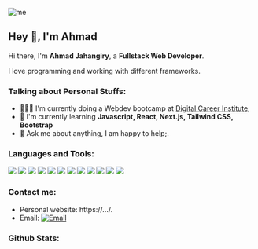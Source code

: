 
![me](https://github.com/ahmadaad62/ahmadaad62/raw/master/assets/me.gif)

## Hey 👋, I'm Ahmad

Hi there, I'm **Ahmad Jahangiry**, a **Fullstack Web Developer**.

I love programming and working with different frameworks.

### Talking about Personal Stuffs:

- 👨🏽‍💻 I'm currently doing a Webdev bootcamp at [Digital Career Institute](https://digitalcareerinstitute.org/); 
- 🌱 I'm currently learning **Javascript, React, Next.js, Tailwind CSS, Bootstrap**
- 💬 Ask me about anything, I am happy to help;.

#### <h3 align="left">Languages and Tools:</h3>
<p align="left"> 
  <image src="https://img.shields.io/badge/CSS-239120?&style=for-the-badge&logo=css3&logoColor=white" />
  <image src="https://img.shields.io/badge/Bootstrap-563D7C?style=for-the-badge&logo=bootstrap&logoColor=white">
  <image src="https://img.shields.io/badge/JavaScript-F7DF1E?style=for-the-badge&logo=javascript&logoColor=black">
  <image src="https://img.shields.io/badge/React-20232A?style=for-the-badge&logo=react&logoColor=61DAFB">
  <image src="https://img.shields.io/badge/Node.js-43853D?style=for-the-badge&logo=node.js&logoColor=white">
  <image src="https://img.shields.io/badge/GitHub-100000?style=for-the-badge&logo=github&logoColor=white">
  <image src="https://img.shields.io/badge/NPM-%23000000.svg?style=for-the-badge&logo=npm&logoColor=white">
  <image src="https://img.shields.io/badge/NPM-%23000000.svg?style=for-the-badge&logo=npm&logoColor=white">
  <image src="https://img.shields.io/badge/SASS-hotpink.svg?style=for-the-badge&logo=SASS&logoColor=white">
  <image src="https://img.shields.io/badge/netlify-%23000000.svg?style=for-the-badge&logo=netlify&logoColor=#00C7B7">
  <image src="https://img.shields.io/badge/git-%23F05033.svg?style=for-the-badge&logo=git&logoColor=white">
  <image src="https://img.shields.io/badge/github-%23121011.svg?style=for-the-badge&logo=github&logoColor=white">
</p>



### Contact me:

- Personal website: https://.../.
- Email: [![Email](https://img.shields.io/badge/ah.jahangiry@gmail.com-6001D2?style=flat-square&logo=gmail!&logoColor=white)](mailto:ah.jahangiry@gmail.com)

### Github Stats:

<p>
  <img src="">
  <img src="">
</p>

